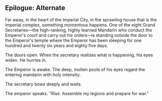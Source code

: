 ## Epilogue: Alternate

Far away, in the heart of the Imperial City, in the sprawling house that is the Imperial complex, something momentous happens. One of the eight Grand Secretaries—the high-ranking, highly learned Mandarin who conduct the Emperor's court and carry out his orders—is standing outside the door to the Emperor's temple where the Emperor has been sleeping for one hundred and twenty six years and eighty five days.

The doors open. When the secretary realizes what is happening, his eyes widen. He hurries in.

The Emperor is awake. The deep, molten pools of his eyes regard the entering mandarin with holy intensity.

The secretary bows deeply and waits.

The emperor speaks. "Rise. Assemble my legions and prepare for war."